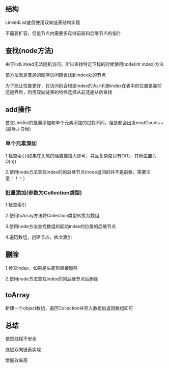 ## 结构

LinkedList底层使用双向链表结构实现

不需要扩容，但是节点内需要多存储前驱和后继节点的指针

## 查找(node方法)

由于listLinked无法随机访问，所以查找特定下标的时候使用node(int index)方法

该方法就是普通的顺序访问链表找到index处的节点

为了能让性能更好，在访问前会根据index的大小判断index在表中的位置是靠前还是靠后，利用双向链表的特性选择从前还是从后查找

## add操作

首先Linklist的批量添加和单个元素添加的过程不同，但是都会出发modCount++(最后才自增)

### 单个元素添加

1.检查索引(如果在头尾的话直接插入即可，并且复杂度只有O(1)，其他位置为O(n))

2.使用node方法查找index的的后继节点(node返回的并不是前驱，需要注意！！！)

### 批量添加(参数为Collection类型)

1.检查索引

2.使用toArray方法将Collection类型转换为数组

3.使用node方法查找数组的起始index的位置的后继节点

4.遍历数组，创建节点，依次添加

## 删除

1.检查index，如果是头尾则直接删除

2.使用node方法查找index的的后继节点后删除

## toArray

新建一个object数组，遍历Collection并存入数组后返回数组即可

## 总结

依然线程不安全

底层双向链表实现

增删效率高
